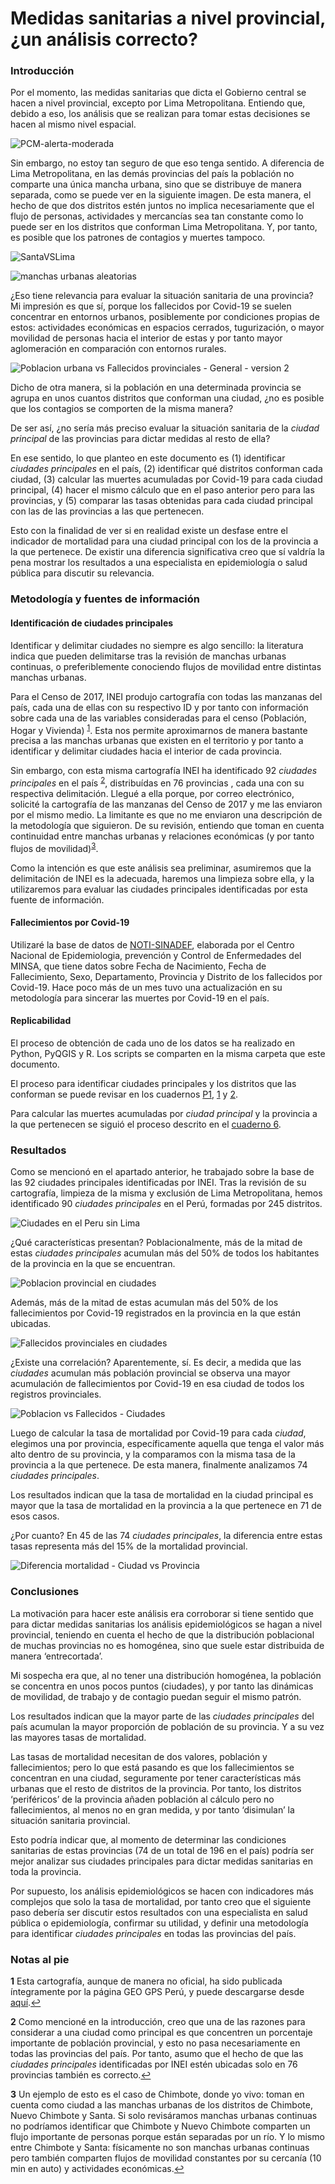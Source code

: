 # Medidas sanitarias a nivel provincial, ¿un análisis correcto?
### Introducción

Por el momento, las medidas sanitarias que dicta el Gobierno central se
hacen a nivel provincial, excepto por Lima Metropolitana. Entiendo que, debido a eso, los análisis que se realizan
para tomar estas decisiones se hacen al mismo nivel espacial.

![PCM-alerta-moderada](https://user-images.githubusercontent.com/34352451/125891745-34e73c7c-e8ad-41a3-ac3c-299fffccb922.png)

Sin embargo, no estoy tan seguro de que eso tenga sentido. A diferencia de Lima Metropolitana, en las demás provincias del país la población no comparte una única mancha urbana, sino que se distribuye de manera separada, como se puede ver en la siguiente imagen. De esta manera, el hecho de que dos distritos estén juntos no implica necesariamente que el flujo de personas, actividades y mercancías sea tan constante como lo puede ser en los distritos que conforman Lima Metropolitana. Y, por tanto, es posible que los patrones de contagios y muertes tampoco.

![SantaVSLima](https://user-images.githubusercontent.com/34352451/125891888-66edf6f9-bd02-4f59-957f-8902f030be68.jpeg)

![manchas urbanas aleatorias](https://user-images.githubusercontent.com/34352451/125897029-1a395281-be68-41bc-a182-98bffecc442b.jpeg)

¿Eso tiene relevancia para evaluar la situación sanitaria de una provincia? Mi impresión es que sí, porque los fallecidos por Covid-19 se suelen concentrar en entornos urbanos, posiblemente por condiciones propias de estos: actividades económicas en espacios cerrados, tugurización, o mayor movilidad de personas hacia el interior de estas y por tanto mayor aglomeración en comparación con entornos rurales.

![Poblacion urbana vs Fallecidos provinciales - General - version 2](https://user-images.githubusercontent.com/34352451/126086231-0c68fd47-b5a0-49fc-8b38-34df7838b30d.jpeg)

Dicho de otra manera, si la población en una determinada provincia se agrupa en unos cuantos distritos que conforman una ciudad, ¿no es posible que los contagios se comporten de la misma manera?

De ser así, ¿no sería más preciso evaluar la situación sanitaria de la *ciudad principal* de las provincias para dictar medidas al resto de ella? 

En ese sentido, lo que planteo en este documento es (1) identificar *ciudades principales* en el país, (2) identificar qué distritos conforman cada ciudad, (3) calcular las muertes acumuladas por Covid-19 para cada ciudad principal, (4) hacer el mismo cálculo que en el paso anterior pero para las provincias, y (5) comparar las tasas obtenidas para cada ciudad principal con las de las provincias a las que pertenecen.

Esto con la finalidad de ver si en realidad existe un desfase entre el indicador de mortalidad para una ciudad principal con los de la provincia a la que pertenece. De existir una diferencia significativa creo que sí valdría la pena mostrar los resultados a una especialista en epidemiología o salud pública para discutir su relevancia.

### Metodología y fuentes de información

#### Identificación de ciudades principales

Identificar y delimitar ciudades no siempre es algo sencillo: la
literatura indica que pueden delimitarse tras la revisión de manchas
urbanas continuas, o preferiblemente conociendo flujos de movilidad
entre distintas manchas urbanas.

Para el Censo de 2017, INEI produjo cartografía con todas las manzanas
del país, cada una de ellas con su respectivo ID y por tanto con
información sobre cada una de las variables consideradas para el censo
(Población, Hogar y Vivienda) <sup id="a1">[1](#f1)</sup>. Esta nos permite aproximarnos de
manera bastante precisa a las manchas urbanas que existen en el
territorio y por tanto a identificar y delimitar ciudades hacia el
interior de cada provincia.

Sin embargo, con esta misma cartografía INEI ha identificado 92
*ciudades principales* en el país <sup id="a2">[2](#f2)</sup>, distribuídas en 76 provincias ,
cada una con su respectiva delimitación. Llegué a ella porque, por
correo electrónico, solicité la cartografía de las manzanas del Censo de
2017 y me las enviaron por el mismo medio. La limitante es que no me
enviaron una descripción de la metodología que siguieron. De su
revisión, entiendo que toman en cuenta continuidad entre manchas urbanas
y relaciones económicas (y por tanto flujos de movilidad)<sup id="a3">[3](#f3)</sup>.

Como la intención es que este análisis sea preliminar,
asumiremos que la delimitación de INEI es la adecuada, haremos una limpieza sobre ella, y la utilizaremos para evaluar 
las ciudades principales identificadas por esta fuente de información.

#### Fallecimientos por Covid-19

Utilizaré la base de datos de
[NOTI-SINADEF](https://www.datosabiertos.gob.pe/dataset/fallecidos-por-covid-19-ministerio-de-salud-minsa),
elaborada por el Centro Nacional de Epidemiologia, prevención y Control
de Enfermedades del MINSA, que tiene datos sobre Fecha de Nacimiento,
Fecha de Fallecimiento, Sexo, Departamento, Provincia y Distrito de los
fallecidos por Covid-19. Hace poco más de un mes tuvo una actualización
en su metodología para sincerar las muertes por Covid-19 en el país.

#### Replicabilidad

El proceso de obtención de cada uno de los datos se ha realizado en
Python, PyQGIS y R. Los scripts se comparten en la misma carpeta que
este documento.

El proceso para identificar ciudades principales y los distritos que las
conforman se puede revisar en los cuadernos [P1](https://github.com/jrojasquiroz/msprov/tree/main/P1-INEI%20vs%20GeoGPS-Peru), 
[1](https://github.com/jrojasquiroz/msprov/blob/main/1-Limpieza%20de%20datos.ipynb) y [2](https://github.com/jrojasquiroz/msprov/blob/main/2-Identificacion%20de%20ciudades%20principales.ipynb).

Para calcular las muertes acumuladas por *ciudad principal* y la
provincia a la que pertenecen se siguió el proceso descrito en el
[cuaderno 6](https://github.com/jrojasquiroz/msprov/blob/main/6-Ciudades%20vs%20Provincias.R).

### Resultados

Como se mencionó en el apartado anterior, he trabajado sobre la base de
las 92 ciudades principales identificadas por INEI. Tras la revisión de
su cartografía, limpieza de la misma y exclusión de Lima Metropolitana,
hemos identificado 90 *ciudades principales* en el Perú, formadas por
245 distritos.

![Ciudades en el Peru sin Lima](https://user-images.githubusercontent.com/34352451/125891975-3366ab27-db75-495c-a2bd-d3fff4188f01.jpeg)

¿Qué características presentan? Poblacionalmente, más de la mitad de
estas *ciudades principales* acumulan más del 50% de todos los
habitantes de la provincia en la que se encuentran.

![Poblacion provincial en ciudades](https://user-images.githubusercontent.com/34352451/125892033-e9122f91-3305-46a6-a8a1-a9861b35ae37.png)

Además, más de la mitad de estas acumulan más del 50% de los
fallecimientos por Covid-19 registrados en la provincia en la que están
ubicadas.

![Fallecidos provinciales en ciudades](https://user-images.githubusercontent.com/34352451/125892056-b6511a2c-c53f-41c3-a8c0-84fa1546950a.png)

¿Existe una correlación? Aparentemente, sí. Es decir, a medida que las *ciudades*
acumulan más población provincial se observa una mayor acumulación de
fallecimientos por Covid-19 en esa ciudad de todos los registros
provinciales.

![Poblacion vs Fallecidos - Ciudades](https://user-images.githubusercontent.com/34352451/125892105-8e0ccc5a-a637-42eb-9cce-bebaa9b32424.png)


Luego de calcular la tasa de mortalidad por Covid-19 para cada *ciudad*,
elegimos una por provincia, específicamente aquella que tenga el valor
más alto dentro de su provincia, y la comparamos con la misma tasa de la
provincia a la que pertenece. De esta manera, finalmente analizamos 74
*ciudades principales*.

Los resultados indican que la tasa de mortalidad en la ciudad principal
es mayor que la tasa de mortalidad en la provincia a la que pertenece en
71 de esos casos.

¿Por cuanto? En 45 de las 74 *ciudades principales*, la diferencia entre estas
tasas representa más del 15% de la mortalidad provincial.

![Diferencia mortalidad - Ciudad vs Provincia](https://user-images.githubusercontent.com/34352451/125892134-fba97b40-224c-418c-9bd5-1baac5472174.png)

### Conclusiones

La motivación para hacer este análisis era corroborar si tiene sentido
que para dictar medidas sanitarias los análisis epidemiológicos se hagan
a nivel provincial, teniendo en cuenta el hecho de que la distribución
poblacional de muchas provincias no es homogénea, sino que suele estar
distribuida de manera ‘entrecortada’.

Mi sospecha era que, al no tener una distribución homogénea, la
población se concentra en unos pocos puntos (ciudades), y por tanto las
dinámicas de movilidad, de trabajo y de contagio puedan seguir el mismo
patrón.

Los resultados indican que la mayor parte de las *ciudades principales*
del país acumulan la mayor proporción de población de su provincia. Y a
su vez las mayores tasas de mortalidad.

Las tasas de mortalidad necesitan de dos valores, población y
fallecimientos; pero lo que está pasando es que los fallecimientos se
concentran en una ciudad, seguramente por tener características más
urbanas que el resto de distritos de la provincia. Por tanto, los
distritos ‘periféricos’ de la provincia añaden población al cálculo pero
no fallecimientos, al menos no en gran medida, y por tanto ‘disimulan’
la situación sanitaria provincial.

Esto podría indicar que, al momento de determinar las condiciones
sanitarias de estas provincias (74 de un total de 196 en el país) podría
ser mejor analizar sus ciudades principales para dictar medidas
sanitarias en toda la provincia.

Por supuesto, los análisis epidemiológicos se hacen con indicadores más
complejos que solo la tasa de mortalidad, por tanto creo que el
siguiente paso debería ser discutir estos resultados con una
especialista en salud pública o epidemiología, confirmar su utilidad, y
definir una metodología para identificar *ciudades principales* en todas
las provincias del país.

### Notas al pie

<b id="f1">1</b> Esta cartografía, aunque de manera no oficial, ha sido publicada íntegramente por la página GEO GPS Perú, y
puede descargarse desde
[aquí](https://www.geogpsperu.com/2020/07/manzanas-y-poblacion-de-todo-el-peru.html).[↩](#a1)

<b id="f2">2</b> Como mencioné en la introducción, creo que una de las razones para
considerar a una ciudad como principal es que concentren un porcentaje
importante de población provincial, y esto no pasa necesariamente en
todas las provincias del país. Por tanto, asumo que el hecho de que las
*ciudades principales* identificadas por INEI estén ubicadas solo en 76
provincias también es correcto.[↩](#a2)

<b id="f3">3</b> Un ejemplo de esto es el caso de Chimbote, donde yo vivo: toman en
cuenta como ciudad a las manchas urbanas de los distritos de Chimbote,
Nuevo Chimbote y Santa. Si solo revisáramos manchas urbanas continuas no
podríamos identificar que Chimbote y Nuevo Chimbote comparten un flujo
importante de personas porque están separadas por un río. Y lo mismo
entre Chimbote y Santa: físicamente no son manchas urbanas continuas
pero también comparten flujos de movilidad constantes por su cercanía
(10 min en auto) y actividades económicas.[↩](#a3)
